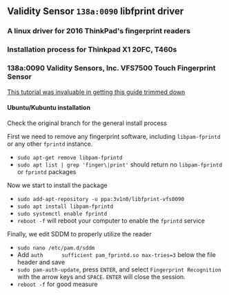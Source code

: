 ## Validity Sensor `138a:0090` libfprint driver
### A linux driver for 2016 ThinkPad's fingerprint readers
### Installation process for Thinkpad X1 20FC, T460s
### 138a:0090 Validity Sensors, Inc. VFS7500 Touch Fingerprint Sensor
[This tutorial was invaluable in getting this guide trimmed down](https://glsk.net/2018/05/t460s-fingerprint-reader-in-linux/)

#### Ubuntu/Kubuntu installation
Check the original branch for the general install process

First we need to remove any fingerprint software, including `libpam-fprintd` or any other `fprintd` instance.
 - `sudo apt-get remove libpam-fprintd`
 - `sudo apt list | grep 'finger\|print'`  should return no `libpam-fprintd` or `fprintd` packages

 Now we start to install the package
 - `sudo add-apt-repository -u ppa:3v1n0/libfprint-vfs0090`
 - `sudo apt install libpam-fprintd`
 - `sudo systemctl enable fprintd`
 - `reboot -f` will reboot your computer to enable the `fprintd` service

Finally, we edit SDDM to properly utilize the reader
 - `sudo nano /etc/pam.d/sddm`
 - Add `auth      sufficient pam_fprintd.so max-tries=3` below the file header and save
 - `sudo pam-auth-update`, press `ENTER`, and select `Fingerprint Recognition` with the arrow keys and `SPACE`. `ENTER` will close the session. 
 - `reboot -f` for good measure  



